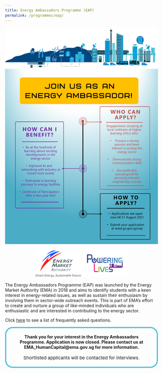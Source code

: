 ```yaml
---
title: Energy Ambassadors Programme (EAP)
permalink: /programmes/eap/
---
```

![background](/images/programmes/energy-ambassadors-programme/EAP_graphics.png)
![Be an Energy Ambassador!](/images/programmes/energy-ambassadors-programme/EAP_edm.png)
   
<div style="width: fit-content; margin-left: auto; margin-right: auto;">
        <img alt="Energy Market Authority" style="width: 150px; height: 88px; max-width: 150px; display: inline-block;" src="images/common/ema-logo.jpg" />
        <img alt="Powering Lives" style="width: 150px; height: 92px; max-width: 150px; display: inline-block;" src="images/common/ema-pl-logo.png" />
    </div>

The Energy Ambassadors Programme (EAP) was launched by the Energy Market Authority (EMA) in 2018 and aims to identify students with a keen interest in energy-related issues, as well as sustain their enthusiasm by involving them in sector-wide outreach events. This is part of EMA’s effort to create and nurture a group of like-minded individuals who are enthusiastic and are interested in contributing to the energy sector.
 

Click <a href="/files/programmes/energy-ambassadors-programme/EAP FAQs 2021.pdf" target="_blank">here</a> to see a list of frequently asked questions.

<div style="margin:auto; border: 4px solid; border-radius: 25px; padding: 20px 20px; border-color:#4EC4DD ">
    <div style="text-align:center;">
        <strong>
            Thank you for your interest in the Energy Ambassadors Programme. Application is now closed.
            Please contact us at EMA_HumanCapital@ema.gov.sg for more information.
        </strong>
        <br>
        <br>
    </div>
    <div style="text-align:center;" >
        <span style="text-align:center; font-size: 15px;">
        Shortlisted applicants will be contacted for interviews.
        </span>
    </div>
</div>
